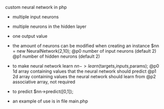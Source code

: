 custom neural network in php

- multiple input neurons
- multiple neurons in the hidden layer
- one output value

- the amount of neurons can be modified when creating an instance
  $nn = new NeuralNetwork(2,10); 
    @p0 number of input neurons (default 2)
    @p1 number of hidden neurons (default 2)

- to make neural network learn
  $nn->learn($targets,$inputs,$params);
    @p0 1d array containing values that the neural network should predict
    @p1 2d array containing values the neural network should learn from
    @p2 associative array, not required
  
- to predict
  $nn->predict([0,1]);

- an example of use is in file main.php
